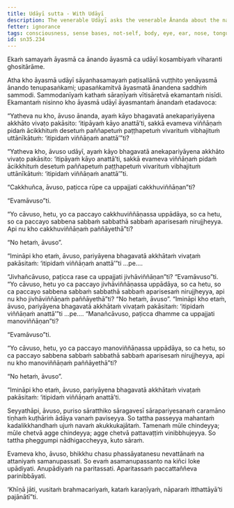 ```yaml
---
title: Udāyī sutta - With Udāyī
description: The venerable Udāyī asks the venerable Ānanda about the nature of consciousness and the sense bases.
fetter: ignorance
tags: consciousness, sense bases, not-self, body, eye, ear, nose, tongue, body, mind, perception, contact, feeling, craving, clinging, becoming, birth, aging, death, suffering, cessation, path, sn, sn35-44, sn35
id: sn35.234
---
```


Ekaṁ samayaṁ āyasmā ca ānando āyasmā ca udāyī kosambiyaṁ viharanti ghositārāme.

Atha kho āyasmā udāyī sāyanhasamayaṁ paṭisallānā vuṭṭhito yenāyasmā ānando tenupasaṅkami; upasaṅkamitvā āyasmatā ānandena saddhiṁ sammodi. Sammodanīyaṁ kathaṁ sāraṇīyaṁ vītisāretvā ekamantaṁ nisīdi. Ekamantaṁ nisinno kho āyasmā udāyī āyasmantaṁ ānandaṁ etadavoca:

“Yatheva nu kho, āvuso ānanda, ayaṁ kāyo bhagavatā anekapariyāyena akkhāto vivaṭo pakāsito: ‘itipāyaṁ kāyo anattā’ti, sakkā evameva viññāṇaṁ pidaṁ ācikkhituṁ desetuṁ paññapetuṁ paṭṭhapetuṁ vivarituṁ vibhajituṁ uttānīkātuṁ: ‘itipidaṁ viññāṇaṁ anattā’”ti?

“Yatheva kho, āvuso udāyī, ayaṁ kāyo bhagavatā anekapariyāyena akkhāto vivaṭo pakāsito: ‘itipāyaṁ kāyo anattā’ti, sakkā evameva viññāṇaṁ pidaṁ ācikkhituṁ desetuṁ paññapetuṁ paṭṭhapetuṁ vivarituṁ vibhajituṁ uttānīkātuṁ: ‘itipidaṁ viññāṇaṁ anattā’”ti.

“Cakkhuñca, āvuso, paṭicca rūpe ca uppajjati cakkhuviññāṇan”ti?

“Evamāvuso”ti.

“Yo cāvuso, hetu, yo ca paccayo cakkhuviññāṇassa uppādāya, so ca hetu, so ca paccayo sabbena sabbaṁ sabbathā sabbaṁ aparisesaṁ nirujjheyya. Api nu kho cakkhuviññāṇaṁ paññāyethā”ti?

“No hetaṁ, āvuso”.

“Imināpi kho etaṁ, āvuso, pariyāyena bhagavatā akkhātaṁ vivaṭaṁ pakāsitaṁ: ‘itipidaṁ viññāṇaṁ anattā’”ti …pe….

“Jivhañcāvuso, paṭicca rase ca uppajjati jivhāviññāṇan”ti? “Evamāvuso”ti. “Yo cāvuso, hetu yo ca paccayo jivhāviññāṇassa uppādāya, so ca hetu, so ca paccayo sabbena sabbaṁ sabbathā sabbaṁ aparisesaṁ nirujjheyya, api nu kho jivhāviññāṇaṁ paññāyethā”ti? “No hetaṁ, āvuso”. “Imināpi kho etaṁ, āvuso, pariyāyena bhagavatā akkhātaṁ vivaṭaṁ pakāsitaṁ: ‘itipidaṁ viññāṇaṁ anattā’”ti …pe…. “Manañcāvuso, paṭicca dhamme ca uppajjati manoviññāṇan”ti?

“Evamāvuso”ti.

“Yo cāvuso, hetu, yo ca paccayo manoviññāṇassa uppādāya, so ca hetu, so ca paccayo sabbena sabbaṁ sabbathā sabbaṁ aparisesaṁ nirujjheyya, api nu kho manoviññāṇaṁ paññāyethā”ti?

“No hetaṁ, āvuso”.

“Imināpi kho etaṁ, āvuso, pariyāyena bhagavatā akkhātaṁ vivaṭaṁ pakāsitaṁ: ‘itipidaṁ viññāṇaṁ anattā’ti.

Seyyathāpi, āvuso, puriso sāratthiko sāragavesī sārapariyesanaṁ caramāno tiṇhaṁ kuṭhāriṁ ādāya vanaṁ paviseyya. So tattha passeyya mahantaṁ kadalikkhandhaṁ ujuṁ navaṁ akukkukajātaṁ. Tamenaṁ mūle chindeyya; mūle chetvā agge chindeyya; agge chetvā pattavaṭṭiṁ vinibbhujeyya. So tattha pheggumpi nādhigaccheyya, kuto sāraṁ.

Evameva kho, āvuso, bhikkhu chasu phassāyatanesu nevattānaṁ na attaniyaṁ samanupassati. So evaṁ asamanupassanto na kiñci loke upādiyati. Anupādiyaṁ na paritassati. Aparitassaṁ paccattaññeva parinibbāyati.

‘Khīṇā jāti, vusitaṁ brahmacariyaṁ, kataṁ karaṇīyaṁ, nāparaṁ itthattāyā’ti pajānātī”ti.
